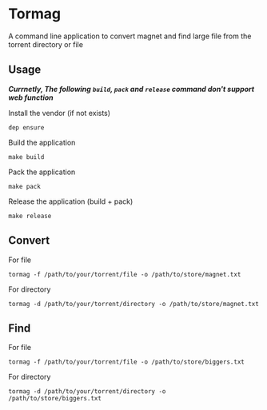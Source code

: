 # Tormag

A command line application to convert magnet and find large file from the torrent directory or file

## Usage

***Currnetly, The following `build`, `pack` and `release` command don't support web function***

Install the vendor (if not exists)

    dep ensure

Build the application

    make build

Pack the application

    make pack

Release the application (build + pack)

    make release

## Convert

For file

    tormag -f /path/to/your/torrent/file -o /path/to/store/magnet.txt

For directory

    tormag -d /path/to/your/torrent/directory -o /path/to/store/magnet.txt

## Find

For file

    tormag -f /path/to/your/torrent/file -o /path/to/store/biggers.txt

For directory

    tormag -d /path/to/your/torrent/directory -o /path/to/store/biggers.txt
